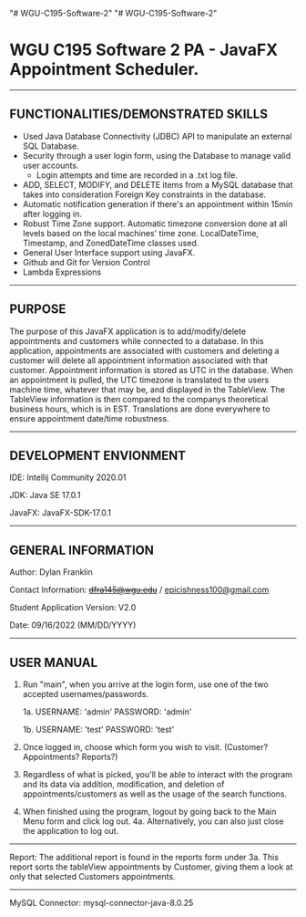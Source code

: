 "# WGU-C195-Software-2" 
"# WGU-C195-Software-2" 

# WGU C195 Software 2 PA - JavaFX Appointment Scheduler. #

---
## FUNCTIONALITIES/DEMONSTRATED SKILLS ##

* Used Java Database Connectivity (JDBC) API to manipulate an external SQL Database.
* Security through a user login form, using the Database to manage valid user accounts.
  * Login attempts and time are recorded in a .txt log file.
* ADD, SELECT, MODIFY, and DELETE items from a MySQL database that takes into consideration Foreign Key constraints in the database.
* Automatic notification generation if there's an appointment within 15min after logging in. 
* Robust Time Zone support. Automatic timezone conversion done at all levels based on the local machines' time zone. LocalDateTime, Timestamp, and ZonedDateTime classes used.
* General User Interface support using JavaFX.
* Github and Git for Version Control
* Lambda Expressions
---
## PURPOSE ##

   The purpose of this JavaFX application is to add/modify/delete appointments and customers while connected to a database. In this application, appointments are associated with customers and deleting a customer will delete all appointment information associated with that customer. Appointment information is stored as 	      UTC in the database. When an appointment is pulled, the UTC timezone is translated to the users machine time, whatever that may be, and displayed in the                TableView. The TableView information is then compared to the companys theoretical business hours, which is in EST. Translations are done everywhere to ensure 	    appointment date/time robustness. 

---
## DEVELOPMENT ENVIONMENT ##

   IDE: Intellij Community 2020.01

   JDK: Java SE 17.0.1

   JavaFX: JavaFX-SDK-17.0.1
   
---
## GENERAL INFORMATION ##

Author: Dylan Franklin

Contact Information: ~~dfra145@wgu.edu~~ / epicishness100@gmail.com

Student Application Version: V2.0

Date: 09/16/2022 (MM/DD/YYYY)

---
## USER MANUAL ##
	
1. Run "main", when you arrive at the login form, use one of the two accepted usernames/passwords.
   
	1a. USERNAME: 'admin'      PASSWORD: 'admin'
		
	1b. USERNAME: 'test'	 PASSWORD: 'test'
3. Once logged in, choose which form you wish to visit. (Customer? Appointments? Reports?)
4. Regardless of what is picked, you'll be able to interact with the program and its data via addition, modification, and deletion of appointments/customers as well as the usage of the search functions.
5. When finished using the program, logout by going back to the Main Menu form and click log out.
	4a. Alternatively, you can also just close the application to log out.

---

Report: The additional report is found in the reports form under 3a. This report sorts the tableView appointments by Customer, giving them a look at only that selected Customers appointments.

---

MySQL Connector: mysql-connector-java-8.0.25


